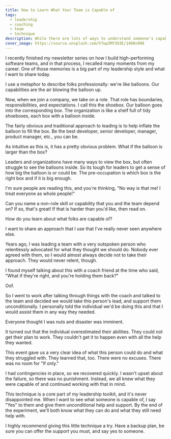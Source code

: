 ```yaml
---
title: How to Learn What Your Team is Capable of
tags:
  - leadership
  - coaching
  - team
  - technique
description: While there are lots of ways to understand someone's capabilities within a role, there are far fewer to understand what they are beyond it. I want to share a very simple technique that can help leaders see the potential in the folks around them.
cover_image: https://source.unsplash.com/h7wpIMY3O3E/1400x900
---
```

I recently finished my newsletter series on how I build high-performing software teams, and in that process, I recalled many moments from my career. One of those memories is a big part of my leadership style and what I want to share today.

I use a metaphor to describe folks professionally: we're like balloons. Our capabilities are the air blowing the balloon up.

Now, when we join a company, we take on a role. That role has boundaries, responsibilities, and expectations. I call this the shoebox. Our balloon goes into the corresponding box. The organization is like a shelf full of tidy shoeboxes, each box with a balloon inside.

The fairly obvious and traditional approach to leading is to help inflate the balloon to fill the box. Be the best developer, senior developer, manager, product manager, etc., you can be.

As intuitive as this is, it has a pretty obvious problem. What if the balloon is larger than the box?

Leaders and organizations have many ways to view the box, but often struggle to see the balloons inside. So its tough for leaders to get a sense of how big the balloon is or could be. The pre-occupation is which box is the right box and if it is big enough.

I'm sure people are reading this, and you're thinking, "No way is that me! I treat everyone as whole people!"

Can you name a non-role skill or capability that you and the team depend on? If so, that's great! If that is harder than you'd like, then read on.

How do you learn about what folks are capable of?

I want to share an approach that I use that I've really never seen anywhere else.

Years ago, I was leading a team with a very outspoken person who relentlessly advocated for what they thought we should do. Nobody ever agreed with them, so I would almost always decide not to take their approach. They would never relent, though.

I found myself talking about this with a coach friend at the time who said, "What if they're right, and you're holding them back?"

Oof.

So I went to work after talking through things with the coach and talked to the team and decided we would take this person's lead, and support them unconditionally. I personally told the individual we'd be doing this and that I would assist them in any way they needed.

Everyone thought I was nuts and disaster was imminent.

It turned out that the individual overestimated their abilities. They could not get their plan to work. They couldn't get it to happen even with all the help they wanted.

This event gave us a very clear idea of what this person could do and what they struggled with. They learned that, too. There were no excuses. There was no room for "If only."

I had contingencies in place, so we recovered quickly. I wasn't upset about the failure, so there was no punishment. Instead, we all knew what they were capable of and continued working with that in mind.

This technique is a core part of my leadership toolkit, and it's never disappointed me. When I want to see what someone is capable of, I say "Yes" to them and give them unconditional help and support. By the end of the experiment, we'll both know what they can do and what they still need help with.

I highly recommend giving this little technique a try. Have a backup plan, be sure you can offer the support you must, and say yes to someone.